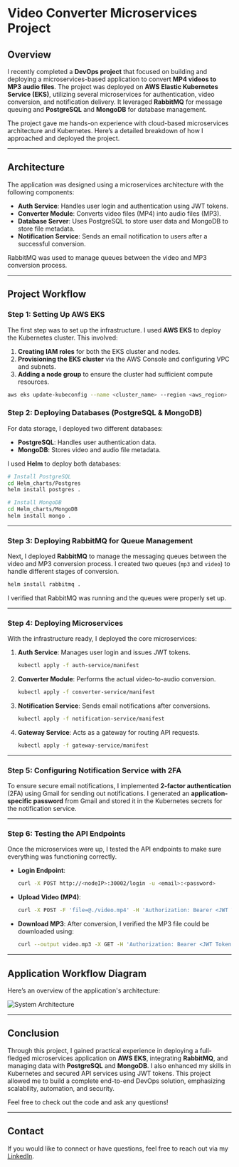 
# Video Converter Microservices Project

## Overview

I recently completed a **DevOps project** that focused on building and deploying a microservices-based application to convert **MP4 videos to MP3 audio files**. The project was deployed on **AWS Elastic Kubernetes Service (EKS)**, utilizing several microservices for authentication, video conversion, and notification delivery. It leveraged **RabbitMQ** for message queuing and **PostgreSQL** and **MongoDB** for database management.

The project gave me hands-on experience with cloud-based microservices architecture and Kubernetes. Here’s a detailed breakdown of how I approached and deployed the project.

---

## Architecture

The application was designed using a microservices architecture with the following components:

- **Auth Service**: Handles user login and authentication using JWT tokens.
- **Converter Module**: Converts video files (MP4) into audio files (MP3).
- **Database Server**: Uses PostgreSQL to store user data and MongoDB to store file metadata.
- **Notification Service**: Sends an email notification to users after a successful conversion.

RabbitMQ was used to manage queues between the video and MP3 conversion process.

---

## Project Workflow

### Step 1: Setting Up AWS EKS

The first step was to set up the infrastructure. I used **AWS EKS** to deploy the Kubernetes cluster. This involved:

1. **Creating IAM roles** for both the EKS cluster and nodes.
2. **Provisioning the EKS cluster** via the AWS Console and configuring VPC and subnets.
3. **Adding a node group** to ensure the cluster had sufficient compute resources.

```bash
aws eks update-kubeconfig --name <cluster_name> --region <aws_region>
```

### Step 2: Deploying Databases (PostgreSQL & MongoDB)

For data storage, I deployed two different databases:

- **PostgreSQL**: Handles user authentication data.
- **MongoDB**: Stores video and audio file metadata.

I used **Helm** to deploy both databases:

```bash
# Install PostgreSQL
cd Helm_charts/Postgres
helm install postgres .

# Install MongoDB
cd Helm_charts/MongoDB
helm install mongo .
```

---

### Step 3: Deploying RabbitMQ for Queue Management

Next, I deployed **RabbitMQ** to manage the messaging queues between the video and MP3 conversion process. I created two queues (`mp3` and `video`) to handle different stages of conversion.

```bash
helm install rabbitmq .
```

I verified that RabbitMQ was running and the queues were properly set up.

---

### Step 4: Deploying Microservices

With the infrastructure ready, I deployed the core microservices:

1. **Auth Service**: Manages user login and issues JWT tokens.
   ```bash
   kubectl apply -f auth-service/manifest
   ```

2. **Converter Module**: Performs the actual video-to-audio conversion.
   ```bash
   kubectl apply -f converter-service/manifest
   ```

3. **Notification Service**: Sends email notifications after conversions.
   ```bash
   kubectl apply -f notification-service/manifest
   ```

4. **Gateway Service**: Acts as a gateway for routing API requests.
   ```bash
   kubectl apply -f gateway-service/manifest
   ```

---

### Step 5: Configuring Notification Service with 2FA

To ensure secure email notifications, I implemented **2-factor authentication** (2FA) using Gmail for sending out notifications. I generated an **application-specific password** from Gmail and stored it in the Kubernetes secrets for the notification service.

---

### Step 6: Testing the API Endpoints

Once the microservices were up, I tested the API endpoints to make sure everything was functioning correctly.

- **Login Endpoint**:
  ```bash
  curl -X POST http://<nodeIP>:30002/login -u <email>:<password>
  ```

- **Upload Video (MP4)**:
  ```bash
  curl -X POST -F 'file=@./video.mp4' -H 'Authorization: Bearer <JWT Token>' http://<nodeIP>:30002/upload
  ```

- **Download MP3**:
  After conversion, I verified the MP3 file could be downloaded using:
  ```bash
  curl --output video.mp3 -X GET -H 'Authorization: Bearer <JWT Token>' "http://<nodeIP>:30002/download?fid=<Generated_fid>"
  ```

---

## Application Workflow Diagram

Here’s an overview of the application's architecture:

![System Architecture](./public/project%20documentation/image.png)

---

## Conclusion

Through this project, I gained practical experience in deploying a full-fledged microservices application on **AWS EKS**, integrating **RabbitMQ**, and managing data with **PostgreSQL** and **MongoDB**. I also enhanced my skills in Kubernetes and secured API services using JWT tokens. This project allowed me to build a complete end-to-end DevOps solution, emphasizing scalability, automation, and security.

Feel free to check out the code and ask any questions!

---

## Contact

If you would like to connect or have questions, feel free to reach out via my [LinkedIn](https://linkedin.com/in/arindeolukayode).
